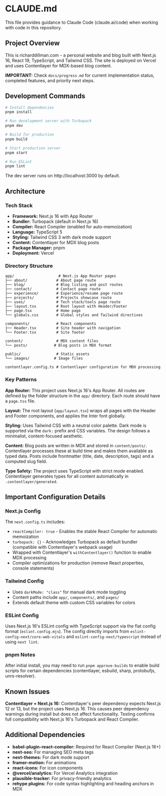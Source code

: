 # CLAUDE.md

This file provides guidance to Claude Code (claude.ai/code) when working with code in this repository.

## Project Overview

This is richarddillman.com - a personal website and blog built with Next.js 16, React 19, TypeScript, and Tailwind CSS. The site is deployed on Vercel and uses Contentlayer for MDX-based blog content.

**IMPORTANT:** Check `docs/progress.md` for current implementation status, completed features, and priority next steps.

## Development Commands

```bash
# Install dependencies
pnpm install

# Run development server with Turbopack
pnpm dev

# Build for production
pnpm build

# Start production server
pnpm start

# Run ESLint
pnpm lint
```

The dev server runs on http://localhost:3000 by default.

## Architecture

### Tech Stack
- **Framework:** Next.js 16 with App Router
- **Bundler:** Turbopack (default in Next.js 16)
- **Compiler:** React Compiler (enabled for auto-memoization)
- **Language:** TypeScript 5
- **Styling:** Tailwind CSS 3 with dark mode support
- **Content:** Contentlayer for MDX blog posts
- **Package Manager:** pnpm
- **Deployment:** Vercel

### Directory Structure

```
app/                    # Next.js App Router pages
├── about/             # About page route
├── blog/              # Blog listing and post routes
├── contact/           # Contact page route
├── experience/        # Experience/resume page route
├── projects/          # Projects showcase route
├── uses/              # Tech stack/tools page route
├── layout.tsx         # Root layout with Header/Footer
├── page.tsx           # Home page
└── globals.css        # Global styles and Tailwind directives

components/            # React components
├── Header.tsx         # Site header with navigation
└── Footer.tsx         # Site footer

content/               # MDX content files
└── posts/            # Blog posts in MDX format

public/                # Static assets
└── images/           # Image files

contentlayer.config.ts # Contentlayer configuration for MDX processing
```

### Key Patterns

**App Router:** This project uses Next.js 16's App Router. All routes are defined by the folder structure in the `app/` directory. Each route should have a `page.tsx` file.

**Layout:** The root layout (`app/layout.tsx`) wraps all pages with the Header and Footer components, and applies the Inter font globally.

**Styling:** Uses Tailwind CSS with a neutral color palette. Dark mode is supported via the `dark:` prefix and CSS variables. The design follows a minimalist, content-focused aesthetic.

**Content:** Blog posts are written in MDX and stored in `content/posts/`. Contentlayer processes these at build time and makes them available as typed data. Posts include frontmatter (title, date, description, tags) and a computed slug field.

**Type Safety:** The project uses TypeScript with strict mode enabled. Contentlayer generates types for all content automatically in `.contentlayer/generated`.

## Important Configuration Details

### Next.js Config
The `next.config.ts` includes:
- `reactCompiler: true` - Enables the stable React Compiler for automatic memoization
- `turbopack: {}` - Acknowledges Turbopack as default bundler (compatible with Contentlayer's webpack usage)
- Wrapped with Contentlayer's `withContentlayer()` function to enable MDX processing
- Compiler optimizations for production (remove React properties, console statements)

### Tailwind Config
- Uses `darkMode: "class"` for manual dark mode toggling
- Content paths include `app/`, `components/`, and `pages/`
- Extends default theme with custom CSS variables for colors

### ESLint Config
Uses Next.js 16's ESLint config with TypeScript support via the flat config format (`eslint.config.mjs`). The config directly imports from `eslint-config-next/core-web-vitals` and `eslint-config-next/typescript` instead of using `next lint`.

### pnpm Notes
After initial install, you may need to run `pnpm approve-builds` to enable build scripts for certain dependencies (contentlayer, esbuild, sharp, protobufjs, unrs-resolver).

## Known Issues

**Contentlayer + Next.js 16:** Contentlayer's peer dependency expects Next.js 12 or 13, but the project uses Next.js 16. This causes peer dependency warnings during install but does not affect functionality. Testing confirms full compatibility with Next.js 16's Turbopack and React Compiler.

## Additional Dependencies

- **babel-plugin-react-compiler:** Required for React Compiler (Next.js 16+)
- **next-seo:** For managing SEO meta tags
- **next-themes:** For dark mode support
- **framer-motion:** For animations
- **react-icons:** For icon components
- **@vercel/analytics:** For Vercel Analytics integration
- **plausible-tracker:** For privacy-friendly analytics
- **rehype plugins:** For code syntax highlighting and heading anchors in MDX

